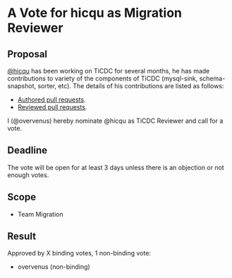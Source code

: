# A Vote for hicqu as Migration Reviewer

## Proposal

[@hicqu](https://github.com/hicqu) has been working on TiCDC for several months,
he has made contributions to variety of the components of TiCDC
(mysql-sink, schema-snapshot, sorter, etc).
The details of his contributions are listed as follows:

* [Authored pull requests](https://github.com/pingcap/tiflow/pulls?q=is%3Apr+author%3Ahicqu+is%3Aclosed).
* [Reviewed pull requests](https://github.com/pingcap/tiflow/pulls?q=is%3Apr+reviewed-by%3Ahicqu).

I (@overvenus) hereby nominate @hicqu as TiCDC Reviewer and call for a vote.

## Deadline

The vote will be open for at least 3 days unless there is an objection or not enough votes.

## Scope

* Team Migration

## Result

Approved by X binding votes, 1 non-binding vote:

* overvenus (non-binding)
